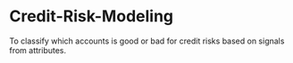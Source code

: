 # Credit-Risk-Modeling
To classify which accounts is good or bad for credit risks based on signals from attributes.
